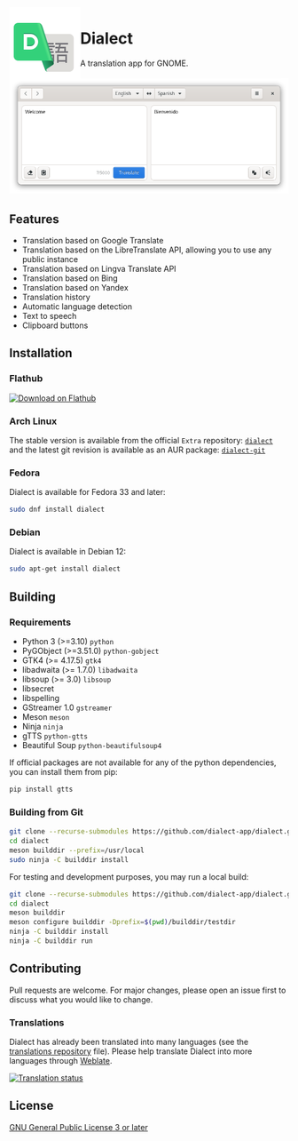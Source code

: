 <img height="128" src="data/app.drey.Dialect.svg" align="left"/>

# Dialect

A translation app for GNOME.

![Dialect](preview.png?raw=true)

## Features

- Translation based on Google Translate
- Translation based on the LibreTranslate API, allowing you to use any public instance
- Translation based on Lingva Translate API</li>
- Translation based on Bing
- Translation based on Yandex
- Translation history
- Automatic language detection
- Text to speech
- Clipboard buttons

## Installation

### Flathub

<a href='https://flathub.org/apps/details/app.drey.Dialect'><img alt='Download on Flathub' src='https://flathub.org/api/badge?svg&locale=en'/></a>

### Arch Linux

The stable version is available from the official `Extra` repository: [`dialect`](https://archlinux.org/packages/extra/any/dialect/) and the latest git revision is available as an AUR package: [`dialect-git`](https://aur.archlinux.org/packages/dialect-git/)

### Fedora

Dialect is available for Fedora 33 and later:

```bash
sudo dnf install dialect
```

### Debian

Dialect is available in Debian 12:

```bash
sudo apt-get install dialect
```

## Building

### Requirements

- Python 3 (>=3.10) `python`
- PyGObject (>=3.51.0) `python-gobject`
- GTK4 (>= 4.17.5) `gtk4`
- libadwaita (>= 1.7.0) `libadwaita`
- libsoup (>= 3.0) `libsoup`
- libsecret
- libspelling
- GStreamer 1.0 `gstreamer`
- Meson `meson`
- Ninja `ninja`
- gTTS `python-gtts`
- Beautiful Soup `python-beautifulsoup4`

If official packages are not available for any of the python dependencies, you can install them from pip:

```bash
pip install gtts
```

### Building from Git

```bash
git clone --recurse-submodules https://github.com/dialect-app/dialect.git
cd dialect
meson builddir --prefix=/usr/local
sudo ninja -C builddir install
```

For testing and development purposes, you may run a local build:

```bash
git clone --recurse-submodules https://github.com/dialect-app/dialect.git
cd dialect
meson builddir
meson configure builddir -Dprefix=$(pwd)/builddir/testdir
ninja -C builddir install
ninja -C builddir run
```

## Contributing

Pull requests are welcome. For major changes, please open an issue first to discuss what you would like to change.

### Translations

Dialect has already been translated into many languages (see the [translations repository](https://github.com/dialect-app/po/blob/main/README.md) file). Please help translate Dialect into more languages through [Weblate](https://hosted.weblate.org/engage/dialect/).

<a href="https://hosted.weblate.org/engage/dialect/">
<img src="https://hosted.weblate.org/widgets/dialect/-/dialect/multi-auto.svg" alt="Translation status" />
</a>

## License

[GNU General Public License 3 or later](https://www.gnu.org/licenses/gpl-3.0.en.html)
